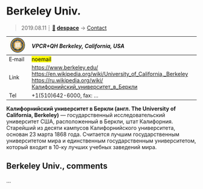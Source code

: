 # Berkeley Univ.
> 2019.08.11 ┊ **[🚀](../index/index.md) [despace](index.md)** → [Contact](contact.md)

|[![](f/contact/b/berkeley_univ_logo1_thumb.jpg)](f/contact/b/berkeley_univ_logo1.png)|*VPCR+QH Berkeley, California, USA*|
|:--|:--|
|E‑mail| <mark>noemail</mark> |
|Link| <https://www.berkeley.edu/><br> <https://en.wikipedia.org/wiki/University_of_California,_Berkeley><br> <https://ru.wikipedia.org/wiki/Калифорнийский_университет_в_Беркли> |
|Tel| +1(510)642-6000, fax: … |

**Калифорнийский университет в Беркли (англ. The University of California, Berkeley)** — государственный исследовательский университет США, расположенный в Беркли, штат Калифорния. Старейший из десяти кампусов Калифорнийского университета, основан 23 марта 1868 года. Считается лучшим государственным университетом мира и единственным государственным университетом, который входит в 10-ку лучших учебных заведений мира.


<p style="page-break-after:always"> </p>

## Berkeley Univ., comments

…

